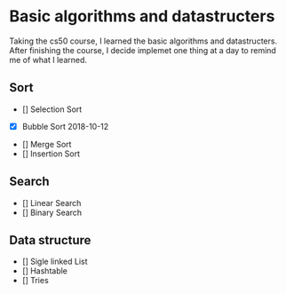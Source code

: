 # Basic algorithms and datastructers

Taking the cs50 course, I learned the basic algorithms and datastructers. After finishing the course, I decide implemet one thing at a day to remind me of what I learned.

## Sort

- [] Selection Sort
- [x] Bubble Sort 2018-10-12
- [] Merge Sort
- [] Insertion Sort

## Search

- [] Linear Search
- [] Binary Search

## Data structure

- [] Sigle linked List
- [] Hashtable
- [] Tries
